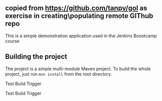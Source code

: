 copied from https://github.com/tanpv/gol as exercise in creating\populating remote GIThub repo
-----------------------

This is a simple demonstration application used in the Jenkins Boostcamp course

## Building the project

The project is a simple multi-module Maven project. To build the whole project, just run `mvn install` from the root directory.

Test Build Trigger

Test Build Trigger

